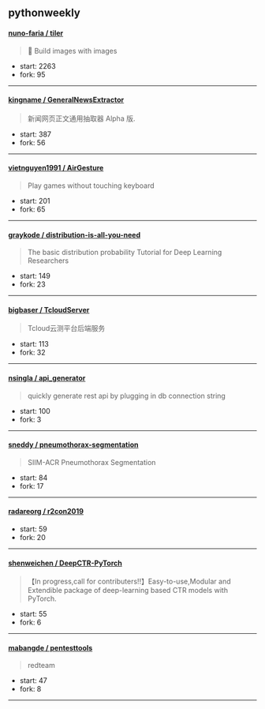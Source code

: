 ## pythonweekly

#### [nuno-faria / tiler](https://github.com/nuno-faria/tiler)

> 👷 Build images with images

+ start: 2263
+ fork: 95

----


#### [kingname / GeneralNewsExtractor](https://github.com/kingname/GeneralNewsExtractor)

>  新闻网页正文通用抽取器 Alpha 版.

+ start: 387
+ fork: 56

----


#### [vietnguyen1991 / AirGesture](https://github.com/vietnguyen1991/AirGesture)

> Play games without touching keyboard

+ start: 201
+ fork: 65

----


#### [graykode / distribution-is-all-you-need](https://github.com/graykode/distribution-is-all-you-need)

> The basic distribution probability Tutorial for Deep Learning Researchers

+ start: 149
+ fork: 23

----


#### [bigbaser / TcloudServer](https://github.com/bigbaser/TcloudServer)

> Tcloud云测平台后端服务

+ start: 113
+ fork: 32

----


#### [nsingla / api_generator](https://github.com/nsingla/api_generator)

> quickly generate rest api by plugging in db connection string 

+ start: 100
+ fork: 3

----


#### [sneddy / pneumothorax-segmentation](https://github.com/sneddy/pneumothorax-segmentation)

> SIIM-ACR Pneumothorax Segmentation

+ start: 84
+ fork: 17

----


#### [radareorg / r2con2019](https://github.com/radareorg/r2con2019)

> 

+ start: 59
+ fork: 20

----


#### [shenweichen / DeepCTR-PyTorch](https://github.com/shenweichen/DeepCTR-PyTorch)

> 【In progress,call for contributers!!】Easy-to-use,Modular and Extendible package of deep-learning based CTR models with PyTorch.

+ start: 55
+ fork: 6

----


#### [mabangde / pentesttools](https://github.com/mabangde/pentesttools)

> redteam

+ start: 47
+ fork: 8

----

